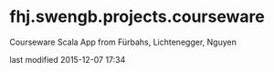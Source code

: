 # fhj.swengb.projects.courseware

Courseware Scala App from Fürbahs, Lichtenegger, Nguyen

last modified 2015-12-07 17:34
